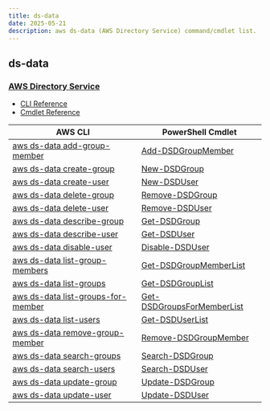 ```yaml
---
title: ds-data
date: 2025-05-21
description: aws ds-data (AWS Directory Service) command/cmdlet list.
---
```


## ds-data

### [AWS Directory Service](https://aws.amazon.com/directoryservice/)

* [CLI Reference](https://awscli.amazonaws.com/v2/documentation/api/latest/reference/ds-data/index.html)
* [Cmdlet Reference](https://docs.aws.amazon.com/powershell/latest/reference/items/DirectoryServiceData_cmdlets.html)

|AWS CLI|PowerShell Cmdlet|
|----|----|
|[aws ds-data add-group-member](https://awscli.amazonaws.com/v2/documentation/api/latest/reference/ds-data/add-group-member.html)|[Add-DSDGroupMember](https://docs.aws.amazon.com/powershell/latest/reference/items/Add-DSDGroupMember.html)|
|[aws ds-data create-group](https://awscli.amazonaws.com/v2/documentation/api/latest/reference/ds-data/create-group.html)|[New-DSDGroup](https://docs.aws.amazon.com/powershell/latest/reference/items/New-DSDGroup.html)|
|[aws ds-data create-user](https://awscli.amazonaws.com/v2/documentation/api/latest/reference/ds-data/create-user.html)|[New-DSDUser](https://docs.aws.amazon.com/powershell/latest/reference/items/New-DSDUser.html)|
|[aws ds-data delete-group](https://awscli.amazonaws.com/v2/documentation/api/latest/reference/ds-data/delete-group.html)|[Remove-DSDGroup](https://docs.aws.amazon.com/powershell/latest/reference/items/Remove-DSDGroup.html)|
|[aws ds-data delete-user](https://awscli.amazonaws.com/v2/documentation/api/latest/reference/ds-data/delete-user.html)|[Remove-DSDUser](https://docs.aws.amazon.com/powershell/latest/reference/items/Remove-DSDUser.html)|
|[aws ds-data describe-group](https://awscli.amazonaws.com/v2/documentation/api/latest/reference/ds-data/describe-group.html)|[Get-DSDGroup](https://docs.aws.amazon.com/powershell/latest/reference/items/Get-DSDGroup.html)|
|[aws ds-data describe-user](https://awscli.amazonaws.com/v2/documentation/api/latest/reference/ds-data/describe-user.html)|[Get-DSDUser](https://docs.aws.amazon.com/powershell/latest/reference/items/Get-DSDUser.html)|
|[aws ds-data disable-user](https://awscli.amazonaws.com/v2/documentation/api/latest/reference/ds-data/disable-user.html)|[Disable-DSDUser](https://docs.aws.amazon.com/powershell/latest/reference/items/Disable-DSDUser.html)|
|[aws ds-data list-group-members](https://awscli.amazonaws.com/v2/documentation/api/latest/reference/ds-data/list-group-members.html)|[Get-DSDGroupMemberList](https://docs.aws.amazon.com/powershell/latest/reference/items/Get-DSDGroupMemberList.html)|
|[aws ds-data list-groups](https://awscli.amazonaws.com/v2/documentation/api/latest/reference/ds-data/list-groups.html)|[Get-DSDGroupList](https://docs.aws.amazon.com/powershell/latest/reference/items/Get-DSDGroupList.html)|
|[aws ds-data list-groups-for-member](https://awscli.amazonaws.com/v2/documentation/api/latest/reference/ds-data/list-groups-for-member.html)|[Get-DSDGroupsForMemberList](https://docs.aws.amazon.com/powershell/latest/reference/items/Get-DSDGroupsForMemberList.html)|
|[aws ds-data list-users](https://awscli.amazonaws.com/v2/documentation/api/latest/reference/ds-data/list-users.html)|[Get-DSDUserList](https://docs.aws.amazon.com/powershell/latest/reference/items/Get-DSDUserList.html)|
|[aws ds-data remove-group-member](https://awscli.amazonaws.com/v2/documentation/api/latest/reference/ds-data/remove-group-member.html)|[Remove-DSDGroupMember](https://docs.aws.amazon.com/powershell/latest/reference/items/Remove-DSDGroupMember.html)|
|[aws ds-data search-groups](https://awscli.amazonaws.com/v2/documentation/api/latest/reference/ds-data/search-groups.html)|[Search-DSDGroup](https://docs.aws.amazon.com/powershell/latest/reference/items/Search-DSDGroup.html)|
|[aws ds-data search-users](https://awscli.amazonaws.com/v2/documentation/api/latest/reference/ds-data/search-users.html)|[Search-DSDUser](https://docs.aws.amazon.com/powershell/latest/reference/items/Search-DSDUser.html)|
|[aws ds-data update-group](https://awscli.amazonaws.com/v2/documentation/api/latest/reference/ds-data/update-group.html)|[Update-DSDGroup](https://docs.aws.amazon.com/powershell/latest/reference/items/Update-DSDGroup.html)|
|[aws ds-data update-user](https://awscli.amazonaws.com/v2/documentation/api/latest/reference/ds-data/update-user.html)|[Update-DSDUser](https://docs.aws.amazon.com/powershell/latest/reference/items/Update-DSDUser.html)|


